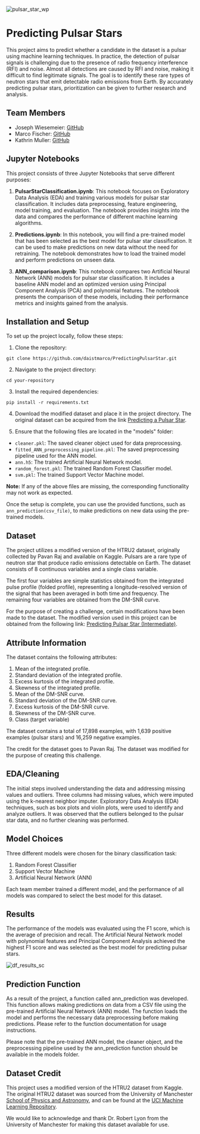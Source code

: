 ![pulsar_star_wp](https://github.com/daistmarco/PredictingPulsarStar/assets/93286641/acc4eee3-d1dc-4c31-a5a4-0df5a0afec02)

# Predicting Pulsar Stars

This project aims to predict whether a candidate in the dataset is a pulsar using machine learning techniques. In practice, the detection of pulsar signals is challenging due to the presence of radio frequency interference (RFI) and noise. Almost all detections are caused by RFI and noise, making it difficult to find legitimate signals. The goal is to identify these rare types of neutron stars that emit detectable radio emissions from Earth. By accurately predicting pulsar stars, prioritization can be given to further research and analysis.

## Team Members

- Joseph Wiesemeier: [GitHub](https://github.com/Dabbeljuh)
- Marco Fischer: [GitHub](https://github.com/daistmarco)
- Kathrin Muller: [GitHub](https://github.com/KathrinMM)

## Jupyter Notebooks

This project consists of three Jupyter Notebooks that serve different purposes:

1. **PulsarStarClassification.ipynb**: This notebook focuses on Exploratory Data Analysis (EDA) and training various models for pulsar star classification. It includes data preprocessing, feature engineering, model training, and evaluation. The notebook provides insights into the data and compares the performance of different machine learning algorithms.

2. **Predictions.ipynb**: In this notebook, you will find a pre-trained model that has been selected as the best model for pulsar star classification. It can be used to make predictions on new data without the need for retraining. The notebook demonstrates how to load the trained model and perform predictions on unseen data.

3. **ANN_comparison.ipynb**: This notebook compares two Artificial Neural Network (ANN) models for pulsar star classification. It includes a baseline ANN model and an optimized version using Principal Component Analysis (PCA) and polynomial features. The notebook presents the comparison of these models, including their performance metrics and insights gained from the analysis.

## Installation and Setup

To set up the project locally, follow these steps:

1. Clone the repository:
```
git clone https://github.com/daistmarco/PredictingPulsarStar.git
```
2. Navigate to the project directory:
```
cd your-repository
```
3. Install the required dependencies:
```
pip install -r requirements.txt
```
4. Download the modified dataset and place it in the project directory. The original dataset can be acquired from the link [Predicting a Pulsar Star](https://www.kaggle.com/datasets/colearninglounge/predicting-pulsar-starintermediate).

5. Ensure that the following files are located in the "models" folder:
- `cleaner.pkl`: The saved cleaner object used for data preprocessing.
- `fitted_ANN_preprocessing_pipeline.pkl`: The saved preprocessing pipeline used for the ANN model.
- `ann.h5`: The trained Artificial Neural Network model.
- `random_forest.pkl`: The trained Random Forest Classifier model.
- `svm.pkl`: The trained Support Vector Machine model.

**Note:** If any of the above files are missing, the corresponding functionality may not work as expected.

Once the setup is complete, you can use the provided functions, such as `ann_prediction(csv_file)`, to make predictions on new data using the pre-trained models.


## Dataset

The project utilizes a modified version of the HTRU2 dataset, originally collected by Pavan Raj and available on Kaggle. Pulsars are a rare type of neutron star that produce radio emissions detectable on Earth. The dataset consists of 8 continuous variables and a single class variable.

The first four variables are simple statistics obtained from the integrated pulse profile (folded profile), representing a longitude-resolved version of the signal that has been averaged in both time and frequency. The remaining four variables are obtained from the DM-SNR curve.

For the purpose of creating a challenge, certain modifications have been made to the dataset. The modified version used in this project can be obtained from the following link: [Predicting Pulsar Star (Intermediate)](https://www.kaggle.com/datasets/colearninglounge/predicting-pulsar-starintermediate).

## Attribute Information

The dataset contains the following attributes:

1. Mean of the integrated profile.
2. Standard deviation of the integrated profile.
3. Excess kurtosis of the integrated profile.
4. Skewness of the integrated profile.
5. Mean of the DM-SNR curve.
6. Standard deviation of the DM-SNR curve.
7. Excess kurtosis of the DM-SNR curve.
8. Skewness of the DM-SNR curve.
9. Class (target variable)

The dataset contains a total of 17,898 examples, with 1,639 positive examples (pulsar stars) and 16,259 negative examples.

The credit for the dataset goes to Pavan Raj. The dataset was modified for the purpose of creating this challenge.

## EDA/Cleaning

The initial steps involved understanding the data and addressing missing values and outliers. Three columns had missing values, which were imputed using the k-nearest neighbor imputer. Exploratory Data Analysis (EDA) techniques, such as box plots and violin plots, were used to identify and analyze outliers. It was observed that the outliers belonged to the pulsar star data, and no further cleaning was performed.

## Model Choices

Three different models were chosen for the binary classification task:

1. Random Forest Classifier
2. Support Vector Machine
3. Artificial Neural Network (ANN)

Each team member trained a different model, and the performance of all models was compared to select the best model for this dataset.

## Results

The performance of the models was evaluated using the F1 score, which is the average of precision and recall. The Artificial Neural Network model with polynomial features and Principal Component Analysis achieved the highest F1 score and was selected as the best model for predicting pulsar stars.

![df_results_sc](https://github.com/daistmarco/PredictingPulsarStar/assets/114780077/f9e96535-2629-4da4-92fa-37855d96e05b)

## Prediction Function

As a result of the project, a function called ann_prediction was developed. This function allows making predictions on data from a CSV file using the pre-trained Artificial Neural Network (ANN) model. The function loads the model and performs the necessary data preprocessing before making predictions. Please refer to the function documentation for usage instructions.

Please note that the pre-trained ANN model, the cleaner object, and the preprocessing pipeline used by the ann_prediction function should be available in the models folder.

## Dataset Credit

This project uses a modified version of the HTRU2 dataset from Kaggle. The original HTRU2 dataset was sourced from the University of Manchester [School of Physics and Astronomy](https://www.physics.manchester.ac.uk/), and can be found at the [UCI Machine Learning Repository](https://archive.ics.uci.edu/ml/datasets/HTRU2).

We would like to acknowledge and thank Dr. Robert Lyon from the University of Manchester for making this dataset available for use.

